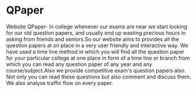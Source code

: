 # QPaper
Website QPaper-
In college whenever our exams are near we start looking for our old question papers, and usually end up wasting precious hours
in asking from friends and seniors.So our website aims to provides all the question papers at on place in a very user friendly and interactive way.
We have used a time line method in which you will find all the question paper for your particular college at one place in form of
a time line or branch from which you can read any question paper of any year and any course/subject.Also we provide competitive exam's question papers also.
Not only you can read these questions but also comment and discuss them. We also analyse traffic flow on every paper.
